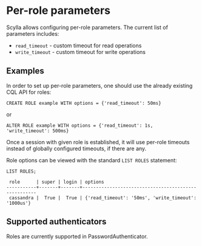 # Per-role parameters

Scylla allows configuring per-role parameters. The current list of parameters includes:
 * `read_timeout` - custom timeout for read operations
 * `write_timeout` - custom timeout for write operations

## Examples

In order to set up per-role parameters, one should use the already existing CQL API for roles:
```cql
CREATE ROLE example WITH options = {'read_timeout': 50ms}
```
or
```cql
ALTER ROLE example WITH options = {'read_timeout': 1s, 'write_timeout': 500ms}
```

Once a session with given role is established, it will use per-role timeouts instead of globally configured
timeouts, if there are any.

Role options can be viewed with the standard `LIST ROLES` statement:
```cql
LIST ROLES;

 role      | super | login | options
-----------+-------+-------+-----------------------------------------------------
 cassandra |  True |  True | {'read_timeout': '50ms', 'write_timeout': '1000us'}

```

## Supported authenticators

Roles are currently supported in PasswordAuthenticator.
